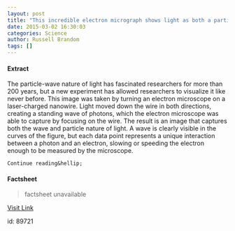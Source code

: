 ```yaml
---
layout: post
title: "This incredible electron micrograph shows light as both a particle and a wave"
date: 2015-03-02 16:30:03
categories: Science
author: Russell Brandom
tags: []
---
```



#### Extract
>  
  



  The particle-wave nature of light has fascinated researchers for more than 200 years, but a new experiment has allowed researchers to visualize it like never before. This image was taken by turning an electron microscope on a laser-charged nanowire. Light moved down the wire in both directions, creating a standing wave of photons, which the electron microscope was able to capture by focusing on the wire. The result is an image that captures both the wave and particle nature of light. A wave is clearly visible in the curves of the figure, but each data point represents a unique interaction between a photon and an electron, slowing or speeding the electron enough to be measured by the microscope.

  
    Continue reading&hellip;
  

#### Factsheet
>factsheet unavailable

[Visit Link](http://www.theverge.com/2015/3/2/8133819/light-particle-wave-quantum-experiment)

id:   89721
